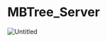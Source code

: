 ﻿# MBTree_Server
![Untitled](https://s3-us-west-2.amazonaws.com/secure.notion-static.com/3a858b1e-4f3a-48fc-ae28-602f88374fbc/Untitled.png)
